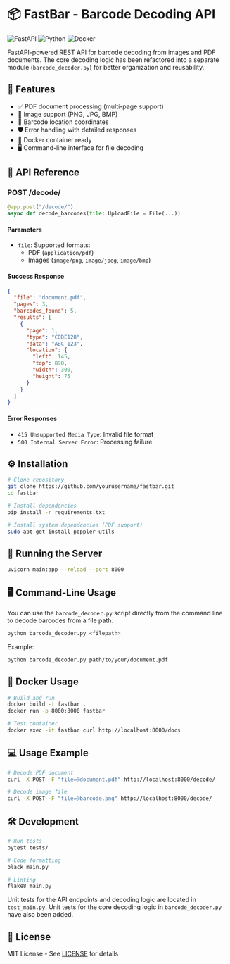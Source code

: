 # 📦 FastBar - Barcode Decoding API

![FastAPI](https://img.shields.io/badge/FastAPI-005571?style=flat&logo=fastapi)
![Python](https://img.shields.io/badge/python-3.10+-blue.svg)
![Docker](https://img.shields.io/badge/docker-%20✓-blue)

FastAPI-powered REST API for barcode decoding from images and PDF documents. The core decoding logic has been refactored into a separate module (`barcode_decoder.py`) for better organization and reusability.

## 🚀 Features
- ✅ PDF document processing (multi-page support)
- 📸 Image support (PNG, JPG, BMP)
- 📍 Barcode location coordinates
- 🛡️ Error handling with detailed responses
- 🐳 Docker container ready
- 🖥️ Command-line interface for file decoding

## 🔌 API Reference

### POST /decode/
```python
@app.post("/decode/")
async def decode_barcodes(file: UploadFile = File(...))
```

#### Parameters
- `file`: Supported formats:
  - PDF (`application/pdf`)
  - Images (`image/png`, `image/jpeg`, `image/bmp`)

#### Success Response
```json
{
  "file": "document.pdf",
  "pages": 3,
  "barcodes_found": 5,
  "results": [
    {
      "page": 1,
      "type": "CODE128",
      "data": "ABC-123",
      "location": {
        "left": 145,
        "top": 890,
        "width": 300,
        "height": 75
      }
    }
  ]
}
```

#### Error Responses
- `415 Unsupported Media Type`: Invalid file format
- `500 Internal Server Error`: Processing failure

## ⚙️ Installation

```bash
# Clone repository
git clone https://github.com/yourusername/fastbar.git
cd fastbar

# Install dependencies
pip install -r requirements.txt

# Install system dependencies (PDF support)
sudo apt-get install poppler-utils
```

## 🏃 Running the Server

```bash
uvicorn main:app --reload --port 8000
```

## 🖥️ Command-Line Usage

You can use the `barcode_decoder.py` script directly from the command line to decode barcodes from a file path.

```bash
python barcode_decoder.py <filepath>
```

Example:

```bash
python barcode_decoder.py path/to/your/document.pdf
```

## 🐳 Docker Usage

```bash
# Build and run
docker build -t fastbar .
docker run -p 8000:8000 fastbar

# Test container
docker exec -it fastbar curl http://localhost:8000/docs
```

## 💻 Usage Example

```bash
# Decode PDF document
curl -X POST -F "file=@document.pdf" http://localhost:8000/decode/

# Decode image file
curl -X POST -F "file=@barcode.png" http://localhost:8000/decode/
```

## 🛠️ Development

```bash
# Run tests
pytest tests/

# Code formatting
black main.py

# Linting
flake8 main.py
```

Unit tests for the API endpoints and decoding logic are located in `test_main.py`. Unit tests for the core decoding logic in `barcode_decoder.py` have also been added.

## 📄 License
MIT License - See [LICENSE](LICENSE) for details

